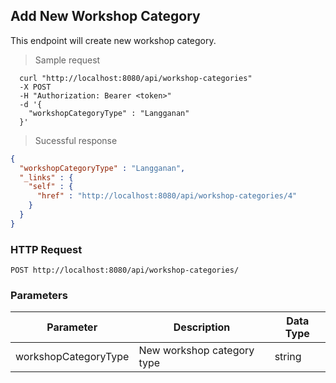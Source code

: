## Add New Workshop Category
This endpoint will create new workshop category.

> Sample request

```shell
  curl "http://localhost:8080/api/workshop-categories"
  -X POST
  -H "Authorization: Bearer <token>"
  -d '{
    "workshopCategoryType" : "Langganan"
  }'
```

> Sucessful response

```json
{
  "workshopCategoryType" : "Langganan",
  "_links" : {
    "self" : {
      "href" : "http://localhost:8080/api/workshop-categories/4"
    }
  }
}
```

### HTTP Request

`POST http://localhost:8080/api/workshop-categories/`

###  Parameters

Parameter | Description | Data Type
--------- | ----------- | ---------
workshopCategoryType | New workshop category type | string